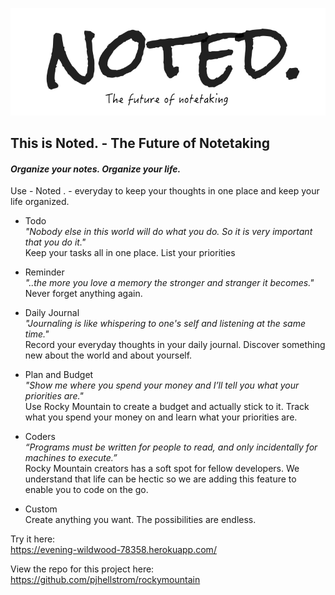 [![Noted. - the future of notetaking](https://github.com/pjhellstrom/rockymountain/blob/master/public/images/notedlogo.png)](https://young-mesa-34823.herokuapp.com)

## This is **Noted.** - The Future of Notetaking
#### *Organize your notes. Organize your life.*
  
  
Use  - Noted . -  everyday to keep your thoughts in one place and keep your life organized.  

- Todo  
    *"Nobody else in this world will do what you do. So it is very important that you do it."*  
    Keep your tasks all in one place.  List your priorities
    
- Reminder  
    *"..the more you love a memory the stronger and stranger it becomes."*  
    Never forget anything again.  

- Daily Journal  
    *"Journaling is like whispering to one's self and listening at the same time."*  
    Record your everyday thoughts in your daily journal. Discover something new about the world and about yourself.  

- Plan and Budget  
    *"Show me where you spend your money and I’ll tell you what your priorities are."*  
    Use Rocky Mountain to create a budget and actually stick to it. Track what you spend your money on and learn what your priorities are.

- Coders  
    *“Programs must be written for people to read, and only incidentally for machines to execute.”*  
    Rocky Mountain creators has a soft spot for fellow developers. We understand that life can be hectic so we are adding this feature to enable you to code on the go.

- Custom  
    Create anything you want. The possibilities are endless.   
      
        
 
Try it here:  
https://evening-wildwood-78358.herokuapp.com/
  
View the repo for this project here:  
https://github.com/pjhellstrom/rockymountain
